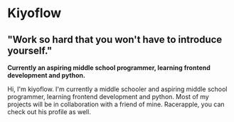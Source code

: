 # Kiyoflow
## "Work so hard that you won't have to introduce yourself."

**Currently an aspiring middle school programmer, learning frontend development and python.**



Hi, I'm kiyoflow. I'm currently a middle schooler and aspiring middle school programmer, learning frontend development and python. Most of my projects will be in collaboration with a friend of mine. Racerapple, you can check out his profile as well. 
